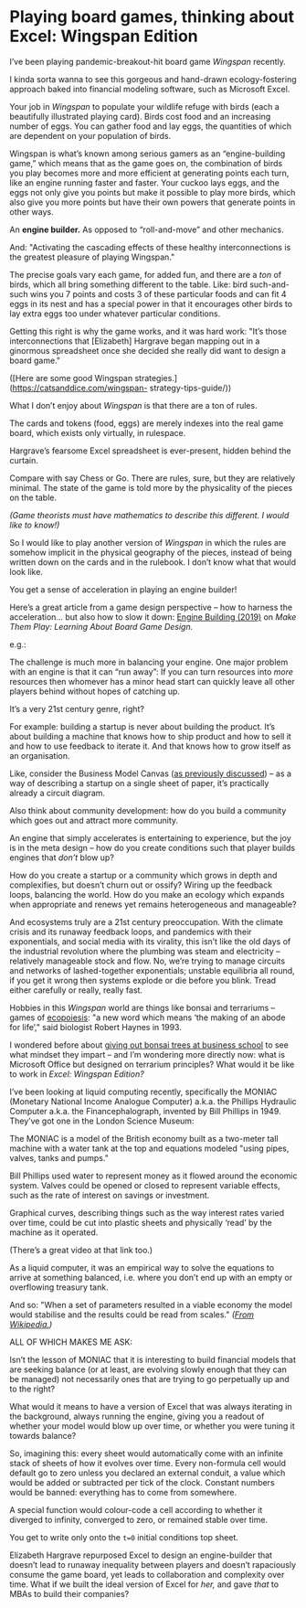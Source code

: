 # Playing board games, thinking about Excel: Wingspan Edition

I’ve been playing pandemic-breakout-hit board game _Wingspan_ recently.

I kinda sorta wanna to see this gorgeous and hand-drawn ecology-fostering
approach baked into financial modeling software, such as Microsoft Excel.

Your job in _Wingspan_ to populate your wildlife refuge with birds (each a
beautifully illustrated playing card). Birds cost food and an increasing
number of eggs. You can gather food and lay eggs, the quantities of which are
dependent on your population of birds.

Wingspan is what’s known among serious gamers as an “engine-building game,”
which means that as the game goes on, the combination of birds you play
becomes more and more efficient at generating points each turn, like an engine
running faster and faster. Your cuckoo lays eggs, and the eggs not only give
you points but make it possible to play more birds, which also give you more
points but have their own powers that generate points in other ways.

An **engine builder.** As opposed to “roll-and-move” and other mechanics.

And: "Activating the cascading effects of these healthy interconnections is
the greatest pleasure of playing Wingspan."

The precise goals vary each game, for added fun, and there are a _ton_ of
birds, which all bring something different to the table. Like: bird such-and-
such wins you 7 points and costs 3 of these particular foods and can fit 4
eggs in its nest and has a special power in that it encourages other birds to
lay extra eggs too under whatever particular conditions.

Getting this right is why the game works, and it was hard work: "It’s those
interconnections that [Elizabeth] Hargrave began mapping out in a ginormous
spreadsheet once she decided she really did want to design a board game."

([Here are some good Wingspan strategies.](https://catsanddice.com/wingspan-
strategy-tips-guide/))

What I don’t enjoy about _Wingspan_ is that there are a ton of rules.

The cards and tokens (food, eggs) are merely indexes into the real game board,
which exists only virtually, in rulespace.

Hargrave’s fearsome Excel spreadsheet is ever-present, hidden behind the
curtain.

Compare with say Chess or Go. There are rules, sure, but they are relatively
minimal. The state of the game is told more by the physicality of the pieces
on the table.

_(Game theorists must have mathematics to describe this different. I would
like to know!)_

So I would like to play another version of _Wingspan_ in which the rules are
somehow implicit in the physical geography of the pieces, instead of being
written down on the cards and in the rulebook. I don’t know what that would
look like.

You get a sense of acceleration in playing an engine builder!

Here’s a great article from a game design perspective – how to harness the
acceleration… but also how to slow it down: [Engine Building
(2019)](http://makethemplay.com/index.php/2019/06/10/engine-building/) on
_Make Them Play: Learning About Board Game Design._

e.g.:

The challenge is much more in balancing your engine. One major problem with an
engine is that it can “run away”: If you can turn resources into _more_
resources then whomever has a minor head start can quickly leave all other
players behind without hopes of catching up.

It’s a very 21st century genre, right?

For example: building a startup is never about building the product. It’s
about building a machine that knows how to ship product and how to sell it and
how to use feedback to iterate it. And that knows how to grow itself as an
organisation.

Like, consider the Business Model Canvas ([as previously
discussed](/home/2021/08/18/frameworks)) – as a way of describing a startup on
a single sheet of paper, it’s practically already a circuit diagram.

Also think about community development: how do you build a community which
goes out and attract more community.

An engine that simply accelerates is entertaining to experience, but the joy
is in the meta design – how do you create conditions such that player builds
engines that _don’t_ blow up?

How do you create a startup or a community which grows in depth and
complexifies, but doesn’t churn out or ossify? Wiring up the feedback loops,
balancing the world. How do you make an ecology which expands when appropriate
and renews yet remains heterogeneous and manageable?

And ecosystems truly are a 21st century preoccupation. With the climate crisis
and its runaway feedback loops, and pandemics with their exponentials, and
social media with its virality, this isn’t like the old days of the industrial
revolution where the plumbing was steam and electricity – relatively
manageable stock and flow. No, we’re trying to manage circuits and networks of
lashed-together exponentials; unstable equilibria all round, if you get it
wrong then systems explode or die before you blink. Tread either carefully or
really, really fast.

Hobbies in this _Wingspan_ world are things like bonsai and terrariums – games
of [ecopoiesis](http://www.users.globalnet.co.uk/~mfogg/haynes.htm): "a new
word which means ‘the making of an abode for life’," said biologist Robert
Haynes in 1993.

I wondered before about [giving out bonsai trees at business
school](/home/2021/03/26/poker) to see what mindset they impart – and I’m
wondering more directly now: what is Microsoft Office but designed on
terrarium principles? What would it be like to work in _Excel: Wingspan
Edition?_

I’ve been looking at liquid computing recently, specifically the MONIAC
(Monetary National Income Analogue Computer) a.k.a. the Phillips Hydraulic
Computer a.k.a. the Financephalograph, invented by Bill Phillips in 1949.
They’ve got one in the London Science Museum:

The MONIAC is a model of the British economy built as a two-meter tall machine
with a water tank at the top and equations modeled "using pipes, valves, tanks
and pumps."

Bill Phillips used water to represent money as it flowed around the economic
system. Valves could be opened or closed to represent variable effects, such
as the rate of interest on savings or investment.

Graphical curves, describing things such as the way interest rates varied over
time, could be cut into plastic sheets and physically ‘read’ by the machine as
it operated.

(There’s a great video at that link too.)

As a liquid computer, it was an empirical way to solve the equations to arrive
at something balanced, i.e. where you don’t end up with an empty or
overflowing treasury tank.

And so: "When a set of parameters resulted in a viable economy the model would
stabilise and the results could be read from scales." _([From
Wikipedia.](https://en.wikipedia.org/wiki/MONIAC))_

ALL OF WHICH MAKES ME ASK:

Isn’t the lesson of MONIAC that it is interesting to build financial models
that are seeking balance (or at least, are evolving slowly enough that they
can be managed) not necessarily ones that are trying to go perpetually up and
to the right?

What would it means to have a version of Excel that was always iterating in
the background, always running the engine, giving you a readout of whether
your model would blow up over time, or whether you were tuning it towards
balance?

So, imagining this: every sheet would automatically come with an infinite
stack of sheets of how it evolves over time. Every non-formula cell would
default go to zero unless you declared an external conduit, a value which
would be added or subtracted per tick of the clock. Constant numbers would be
banned: everything has to come from somewhere.

A special function would colour-code a cell according to whether it diverged
to infinity, converged to zero, or remained stable over time.

You get to write only onto the `t=0` initial conditions top sheet.

Elizabeth Hargrave repurposed Excel to design an engine-builder that doesn’t
lead to runaway inequality between players and doesn’t rapaciously consume the
game board, yet leads to collaboration and complexity over time. What if we
built the ideal version of Excel for _her,_ and gave _that_ to MBAs to build
their companies?
